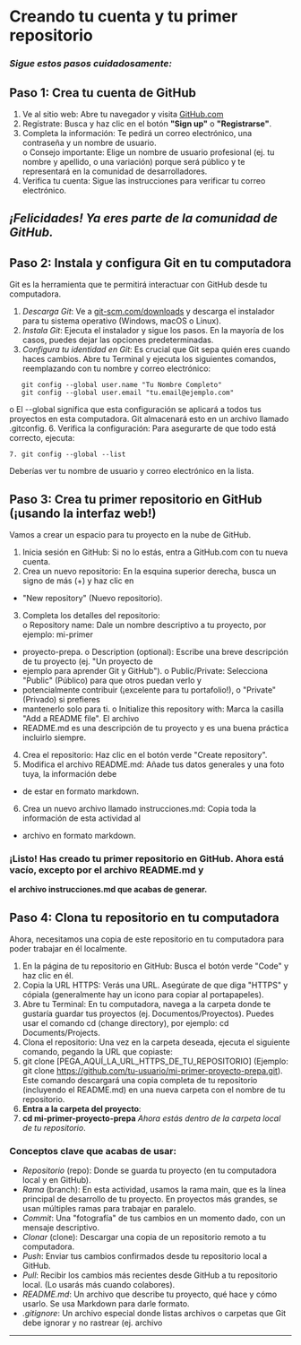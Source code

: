# Creando tu cuenta y tu primer repositorio
### *Sigue estos pasos cuidadosamente:*
## **Paso 1: Crea tu cuenta de GitHub**
1. Ve al sitio web: Abre tu navegador y visita [GitHub.com](https://github.com/)
2. Regístrate: Busca y haz clic en el botón **"Sign up"** o **"Registrarse"**. 
3. Completa la información: Te pedirá un correo electrónico, una contraseña y un nombre de usuario.  
o Consejo importante: Elige un nombre de usuario profesional (ej. tu nombre y apellido, o 
una variación) porque será público y te representará en la comunidad de desarrolladores. 
4. Verifica tu cuenta: Sigue las instrucciones para verificar tu correo electrónico. 
## *¡Felicidades! Ya eres parte de la comunidad de GitHub.* 
## **Paso 2: Instala y configura Git en tu computadora**
Git es la herramienta que te permitirá interactuar con GitHub desde tu computadora. 
1. *Descarga Git*: Ve a [git-scm.com/downloads](https://git-scm.com/downloads) y descarga el instalador para tu sistema operativo 
(Windows, macOS o Linux). 
2. *Instala Git*: Ejecuta el instalador y sigue los pasos. En la mayoría de los casos, puedes dejar las 
opciones predeterminadas. 
3. *Configura tu identidad en Git*: Es crucial que Git sepa quién eres cuando haces cambios. Abre tu 
Terminal  y ejecuta los siguientes comandos, reemplazando con tu nombre y correo electrónico:  
```
   git config --global user.name "Tu Nombre Completo"
   git config --global user.email "tu.email@ejemplo.com"
   ```
o El --global significa que esta configuración se aplicará a todos tus proyectos en esta 
computadora. Git almacenará esto en un archivo llamado .gitconfig. 
6. Verifica la configuración: Para asegurarte de que todo está correcto, ejecuta: 
```
7. git config --global --list
```
Deberías ver tu nombre de usuario y correo electrónico en la lista. 
  ## **Paso 3: Crea tu primer repositorio en GitHub (¡usando la interfaz web!)** 
Vamos a crear un espacio para tu proyecto en la nube de GitHub. 
1. Inicia sesión en GitHub: Si no lo estás, entra a GitHub.com con tu nueva cuenta. 
2. Crea un nuevo repositorio: En la esquina superior derecha, busca un signo de más (+) y haz clic en 
- "New repository" (Nuevo repositorio). 
3. Completa los detalles del repositorio:  
 o Repository name: Dale un nombre descriptivo a tu proyecto, por ejemplo: mi-primer
- proyecto-prepa. 
 o Description (optional): Escribe una breve descripción de tu proyecto (ej. "Un proyecto de 
- ejemplo para aprender Git y GitHub"). 
 o Public/Private: Selecciona "Public" (Público) para que otros puedan verlo y 
- potencialmente contribuir (¡excelente para tu portafolio!), o "Private" (Privado) si prefieres 
- mantenerlo solo para ti. 
 o Initialize this repository with: Marca la casilla "Add a README file". El archivo 
- README.md es una descripción de tu proyecto y es una buena práctica incluirlo siempre. 
4. Crea el repositorio: Haz clic en el botón verde "Create repository". 
5. Modifica el archivo README.md: Añade tus datos generales y una foto tuya, la información debe 
- de estar en formato markdown. 
6. Crea un nuevo archivo llamado instrucciones.md: Copia toda la información de esta actividad al 
- archivo en formato markdown. 
### **¡Listo! Has creado tu primer repositorio en GitHub. Ahora está vacío, excepto por el archivo README.md y** 
**el archivo instrucciones.md que acabas de generar.** 
## **Paso 4: Clona tu repositorio en tu computadora**
Ahora, necesitamos una copia de este repositorio en tu computadora para poder trabajar en él localmente. 
1. En la página de tu repositorio en GitHub: Busca el botón verde "Code" y haz clic en él. 
2. Copia la URL HTTPS: Verás una URL. Asegúrate de que diga "HTTPS" y cópiala (generalmente 
hay un icono para copiar al portapapeles). 
3. Abre tu Terminal: En tu computadora, navega a la carpeta donde te gustaría guardar tus proyectos 
(ej. Documentos/Proyectos). Puedes usar el comando cd (change directory), por ejemplo: cd 
Documents/Projects. 
4. Clona el repositorio: Una vez en la carpeta deseada, ejecuta el siguiente comando, pegando la URL 
que copiaste:  
5. git clone [PEGA_AQUÍ_LA_URL_HTTPS_DE_TU_REPOSITORIO] 
(Ejemplo: git clone https://github.com/tu-usuario/mi-primer-proyecto-prepa.git). Este comando 
descargará una copia completa de tu repositorio (incluyendo el README.md) en una nueva carpeta 
con el nombre de tu repositorio. 
6. **Entra a la carpeta del proyecto**:  
7. **cd mi-primer-proyecto-prepa** 
*Ahora estás dentro de la carpeta local de tu repositorio*. 
### **Conceptos clave que acabas de usar:** 
-  *Repositorio* (repo): Donde se guarda tu proyecto (en tu computadora local y en GitHub). 
-  *Rama* (branch): En esta actividad, usamos la rama main, que es la línea principal de desarrollo de tu 
proyecto. En proyectos más grandes, se usan múltiples ramas para trabajar en paralelo. 
-  *Commit*: Una "fotografía" de tus cambios en un momento dado, con un mensaje descriptivo. 
-  *Clonar* (clone): Descargar una copia de un repositorio remoto a tu computadora. 
-  *Push*: Enviar tus cambios confirmados desde tu repositorio local a GitHub. 
-  *Pull*: Recibir los cambios más recientes desde GitHub a tu repositorio local. (Lo usarás más cuando 
colabores). 
 -  *README.md*: Un archivo que describe tu proyecto, qué hace y cómo usarlo. Se usa Markdown 
para darle formato. 
-  *.gitignore*: Un archivo especial donde listas archivos o carpetas que Git debe ignorar y no rastrear 
(ej. archivo
---
